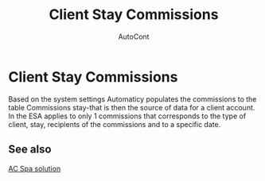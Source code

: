 ﻿---
    title: "Client Stay Commissions"
    author: AutoCont
    ms.date: 04/30/2018
    ms.topic: article
    ms.prod: dynamics-nav-2017
    ms.contentlocale: en
    ms.lasthandoff: 04/30/2018
---

# Client Stay Commissions

Based on the system settings Automaticy populates the commissions to the table Commissions stay-that is then the source of data for a client account. In the ESA applies to only 1 commissions that corresponds to the type of client, stay, recipients of the commissions and to a specific date.


## <a name="see-also"></a>See also
[AC Spa solution](ac-spa-solution.md)